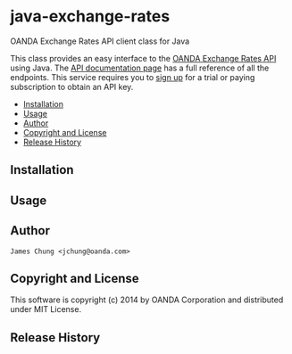 java-exchange-rates
===================
OANDA Exchange Rates API client class for Java

This class provides an easy interface to the [OANDA Exchange Rates API](http://www.oanda.com/rates) using Java. The [API documentation page](http://developer.oanda.com/exchange-rates-api/) has a full reference of all the endpoints.  This service requires you to [sign up](http://www.oanda.com/rates/#pricing) for a trial or paying subscription to obtain an API key.

- [Installation](#installation)
- [Usage](#usage)
- [Author](#author)
- [Copyright and License](#copyright_license)
- [Release History](#release_history)

## <a name="installation"></a>Installation


## <a name="usage"></a>Usage


## <a name="author"></a>Author

    James Chung <jchung@oanda.com>

## <a name="copyright_license"></a>Copyright and License

This software is copyright (c) 2014 by OANDA Corporation and distributed under MIT License.

## <a name="release_history"></a>Release History

